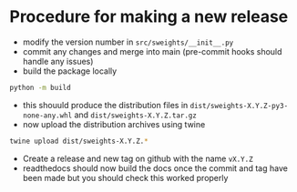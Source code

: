# Procedure for making a new release

 * modify the version number in `src/sweights/__init__.py`
 * commit any changes and merge into main (pre-commit hooks should handle any issues)
 * build the package locally
 ```bash
 python -m build
 ```
 * this shouuld produce the distribution files in `dist/sweights-X.Y.Z-py3-none-any.whl` and `dist/sweights-X.Y.Z.tar.gz`
 * now upload the distribution archives using twine
 ```bash
 twine upload dist/sweights-X.Y.Z.*
 ```
 * Create a release and new tag on github with the name `vX.Y.Z`
 * readthedocs should now build the docs once the commit and tag have been made but you should check this worked properly
